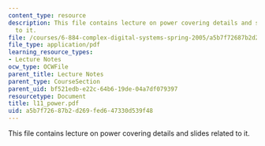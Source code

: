 ```yaml
---
content_type: resource
description: This file contains lecture on power covering details and slides related
  to it.
file: /courses/6-884-complex-digital-systems-spring-2005/a5b7f72687b2d269fed647330d539f48_l11_power.pdf
file_type: application/pdf
learning_resource_types:
- Lecture Notes
ocw_type: OCWFile
parent_title: Lecture Notes
parent_type: CourseSection
parent_uid: bf521edb-e22c-64b6-19de-04a7df079397
resourcetype: Document
title: l11_power.pdf
uid: a5b7f726-87b2-d269-fed6-47330d539f48
---
```

This file contains lecture on power covering details and slides related to it.

